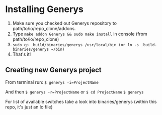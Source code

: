 Installing Generys
==================
 1. Make sure you checked out Generys repository to path/to/io/repo_clone/addons.
 2. Type `make addon Generys && sudo make install` in console (from path/to/io/repo_clone)
 3. `sudo cp _build/binaries/generys /usr/local/bin (or ln -s _build-binaries/generys ~/bin)`
 4. That's it!
 
Creating new Generys project
----------------------------
From terminal run:
  `$ generys -i=ProjectName`

And then
  `$ generys -r=ProjectName`
or
  `$ cd ProjectName`
  `$ generys`
  
For list of available switches take a look into binaries/generys (within this repo, it's just an Io file)
